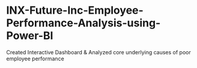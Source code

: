 # INX-Future-Inc-Employee-Performance-Analysis-using-Power-BI
Created Interactive Dashboard &amp; Analyzed core underlying causes of poor employee performance
